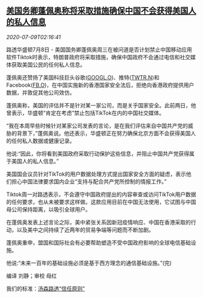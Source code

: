 <!--1594261395000-->
[美国务卿蓬佩奥称将采取措施确保中国不会获得美国人的私人信息](https://cn.reuters.com/article/hongkong-protests-tech-pompeo-0708-thur-idCNKBS24A08L)
------

<div><i>2020-07-09T02:16:41</i></div><div class="StandardArticleBody_body"><p>路透华盛顿7月8日 - 美国国务卿蓬佩奥周三在被问道是否计划禁止中国移动应用软件Tiktok时表示，特朗普政府将采取措施，确保中国政府不会通过电信和社交媒体获取美国公民的任何私人信息。 </p><p>蓬佩奥还赞扬了美国科技巨头谷歌(<span id="symbol_GOOGL.O_0"><a href="//www.reuters.com/companies/GOOGL.O">GOOGL.O</a></span>)、推特(<span id="symbol_TWTR.N_1"><a href="//www.reuters.com/companies/TWTR.N">TWTR.N</a></span>)和Facebook(<span id="symbol_FB.O_2"><a href="//www.reuters.com/companies/FB.O">FB.O</a></span>)，在中国实施新的香港国家安全法后，拒绝向香港政府提供用户数据，并敦促其他公司效仿。 </p><p>蓬佩奥称，美国的评估并不是针对某一家公司，而是关乎国家安全。此前两日，他曾表示，华盛顿“肯定在考虑”禁止包括TikTok在内的中国社交媒体。 </p><p>“我在本周早些时候针对某家公司发表的言论，是在我们评估来自中国共产党的威胁的背景下，”蓬佩奥说。他还表示，华盛顿正在努力确保北京方面不会获得美国人的任何私人数据或健康记录。 </p><p>他说:“因此，你将看到美国政府采取行动保护这些信息，并阻止中国共产党获得属于美国人的私人信息。” </p><p>美国国会议员针对TikTok的用户数据处理方式提出国家安全方面的疑虑，表示他们担心中国法律要求国内企业“支持与配合共产党所控制的情报工作。” </p><p>Tiktok周一对路透表示，不会遵守中国政府提出的内容审查或访问TikTok用户数据的任何要求，也从未被要求这样做。这款应用目前在中国无法使用，它试图与中国母公司保持距离，以吸引全球用户。 </p><p>在蓬佩奥发表上述言论之际，美中紧张关系因新冠疫情响应、中国在香港采取的行动，以及美中之间持续了近两年的贸易争端等问题而不断加剧。 </p><p>蓬佩奥重申，盟国和国际社会有必要帮助塑造不受中国政府影响的全球电信基础设施。 </p><p>他说:“未来一百年的基础设施必须是基于西方理念的通信基础设施。”(完) </p><div class="Attribution_container"><div class="Attribution_attribution"><p class="Attribution_content">编译 刘静；审校 母红 </p></div></div><div class="StandardArticleBody_trustBadgeContainer"><span class="StandardArticleBody_trustBadgeTitle">我们的标准：</span><span class="trustBadgeUrl"><a href="https://www.thomsonreuters.cn/content/dam/openweb/documents/pdf/china/brochures/about-us-1.pdf">汤森路透“信任原则”</a></span></div></div>
